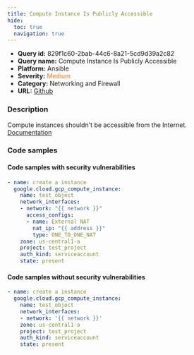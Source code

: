 ```yaml
---
title: Compute Instance Is Publicly Accessible
hide:
  toc: true
  navigation: true
---
```


<style>
  .highlight .hll {
    background-color: #ff171742;
  }
  .md-content {
    max-width: 1100px;
    margin: 0 auto;
  }
</style>

-   **Query id:** 829f1c60-2bab-44c6-8a21-5cd9d39a2c82
-   **Query name:** Compute Instance Is Publicly Accessible
-   **Platform:** Ansible
-   **Severity:** <span style="color:#ff7213">Medium</span>
-   **Category:** Networking and Firewall
-   **URL:** [Github](https://github.com/Checkmarx/kics/tree/master/assets/queries/ansible/gcp/compute_instance_is_publicly_accessible)

### Description
Compute instances shouldn't be accessible from the Internet.<br>
[Documentation](https://docs.ansible.com/ansible/latest/collections/google/cloud/gcp_compute_instance_module.html#parameter-network_interfaces/access_configs)

### Code samples
#### Code samples with security vulnerabilities
```yaml title="Positive test num. 1 - yaml file" hl_lines="6"
- name: create a instance
  google.cloud.gcp_compute_instance:
    name: test_object
    network_interfaces:
    - network: "{{ network }}"
      access_configs:
      - name: External NAT
        nat_ip: "{{ address }}"
        type: ONE_TO_ONE_NAT
    zone: us-central1-a
    project: test_project
    auth_kind: serviceaccount
    state: present

```


#### Code samples without security vulnerabilities
```yaml title="Negative test num. 1 - yaml file"
- name: create a instance
  google.cloud.gcp_compute_instance:
    name: test_object
    network_interfaces:
    - network: '{{ network }}'
    zone: us-central1-a
    project: test_project
    auth_kind: serviceaccount
    state: present

```

